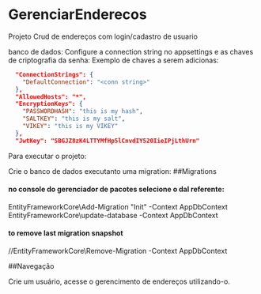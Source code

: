 # GerenciarEnderecos

Projeto Crud de endereços com login/cadastro de usuario

banco de dados:
Configure a connection string no appsettings e as chaves de criptografia da senha:
Exemplo de chaves a serem adicionas:

```json
  "ConnectionStrings": {
    "DefaultConnection": "<conn string>"
  },
  "AllowedHosts": "*",
  "EncryptionKeys": {
    "PASSWORDHASH": "this is my hash",
    "SALTKEY": "this is my salt",
    "VIKEY": "this is my VIKEY"
  },
  "JwtKey": "SBGJZ8zK4LTTYMfHp5lCnvdIY520IieIPjLthUrn"
```
Para executar o projeto:

Crie o banco de dados executanto uma migration:
##Migrations
#### no console do gerenciador de pacotes selecione o dal referente:
EntityFrameworkCore\Add-Migration "Init" -Context AppDbContext
EntityFrameworkCore\update-database -Context AppDbContext

#### to remove last migration snapshot
//EntityFrameworkCore\Remove-Migration -Context AppDbContext

##Navegação

Crie um usuário, acesse o gerencimento de endereços utilizando-o.




        
